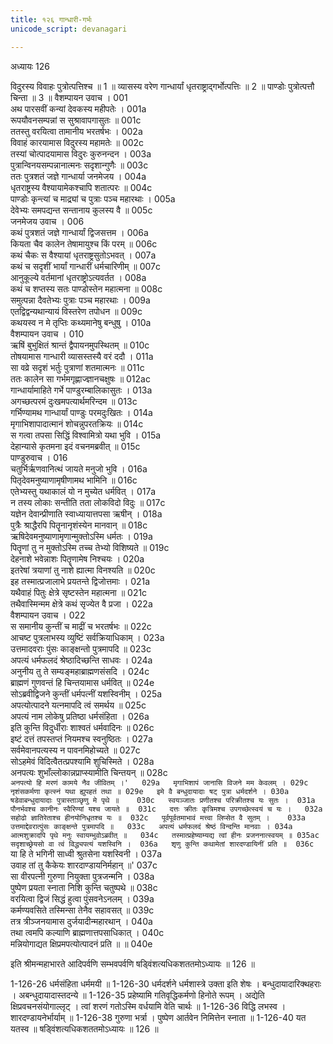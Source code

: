 ```yaml
---
title: १२६ गान्धारी-गर्भः
unicode_script: devanagari

---
```



अध्यायः 126

विदुरस्य विवाहः पुत्रोत्पत्तिश्च ॥ 1 ॥ व्यासस्य वरेण गान्धार्यां धृतराष्ट्राद्गर्भोत्पत्तिः ॥ 2 ॥ पाण्डोः पुत्रोत्पत्तौ चिन्ता ॥ 3 ॥
वैशम्पायन उवाच ।	001  
अथ पारसवीं कन्यां देवकस्य महीपतेः ।	001a  
रूपयौवनसम्पन्नां स सुश्रावापगासुतः ॥	001c  
ततस्तु वरयित्वा तामानीय भरतर्षभः ।	002a  
विवाहं कारयामास विदुरस्य महामतेः ॥	002c  
तस्यां चोत्पादयामास विदुरः कुरुनन्दन ।	003a  
पुत्रान्विनयसम्पन्नानात्मनः सदृशान्गुणैः ॥	003c  
ततः पुत्रशतं जज्ञे गान्धार्या जनमेजय ।	004a  
धृतराष्ट्रस्य वैश्यायामेकश्चापि शतात्परः ॥	004c  
पाण्डोः कृन्त्यां च माद्र्यां च पुत्राः पञ्च महारथाः ।	005a  
देवेभ्यः समपद्यन्त सन्तानाय कुलस्य वै ॥	005c  
जनमेजय उवाच ।	006  
कथं पुत्रशतं जज्ञे गान्धार्यां द्विजसत्तम ।	006a  
कियता चैव कालेन तेषामायुश्च किं परम् ॥	006c  
कथं चैकः स वैश्यायां धृतराष्ट्रसुतोऽभवत् ।	007a  
कथं च सदृशीं भार्यां गान्धारीं धर्मचारिणीम् ॥	007c  
आनुकूल्ये वर्तमानां धृतराष्ट्रोऽत्यवर्तत ।	008a  
कथं च शप्तस्य सतः पाण्डोस्तेन महात्मना ॥	008c  
समुत्पन्ना दैवतेभ्यः पुत्राः पञ्च महारथाः ।	009a  
एतद्विद्वन्यथान्यायं विस्तरेण तपोधन ॥	009c  
कथयस्व न मे तृप्तिः कथ्यमानेषु बन्धुषु ।	010a  
वैशम्पायन उवाच ।	010  
ऋषिं बुभुक्षितं श्रान्तं द्वैपायनमुपस्थितम् ॥	010c  
तोषयामास गान्धारी व्यासस्तस्यै वरं ददौ ।	011a  
सा वव्रे सदृशं भर्तुः पुत्राणां शतमात्मनः ॥	011c  
ततः कालेन सा गर्भमगृह्णाज्ज्ञानचक्षुषः ॥	012ac  
गान्धार्यामाहिते गर्भे पाण्डुरम्बालिकासुतः ।	013a  
अगच्छत्परमं दुःखमपत्यार्थमरिन्दम ॥	013c  
गर्भिण्यामथ गान्धार्यां पाण्डुः परमदुःखितः ।	014a  
मृगाभिशापादात्मानं शोचन्नुपरतक्रियः ॥	014c  
स गत्वा तपसा सिद्धिं विश्वामित्रो यथा भुवि ।	015a  
देहान्यासे कृतमना इदं वचनमब्रवीत् ॥	015c  
पाण्डुरुवाच ।	016  
चतुर्भिर्ऋणवानित्थं जायते मनुजो भुवि ।	016a  
पितृदेवमनुष्याणामृषीणामथ भामिनि ॥	016c  
एतेभ्यस्तु यथाकालं यो न मुच्येत धर्मवित् ।	017a  
न तस्य लोकाः सन्तीति तता लोकविदो विदुः ॥	017c  
यज्ञेन देवान्प्रीणाति स्वाध्यायात्तपसा ऋषीन् ।	018a  
पुत्रैः श्राद्धैरपि पितॄनानृशंस्येन मानवान् ॥	018c  
ऋषिदेवमनुष्याणामृणान्मुक्तोऽस्मि धर्मतः ।	019a  
पितॄणां तु न मुक्तोऽस्मि तच्च तेभ्यो विशिष्यते ॥	019c  
देहनाशे भवेन्नाशः पितॄणामेष निश्चयः ।	020a  
इतरेषां त्रयाणां तु नाशे ह्यात्मा विनश्यति ॥	020c  
इह तस्मात्प्रजालाभे प्रयतन्ते द्विजोत्तमाः ।	021a  
यथैवाहं पितुः क्षेत्रे सृष्टस्तेन महात्मना ॥	021c  
तथैवास्मिन्मम क्षेत्रे कथं सृज्येत वै प्रजा ।	022a  
वैशम्पायन उवाच ।	022  
स समानीय कुन्तीं च माद्रीं च भरतर्षभः ॥	022c  
आचष्ट पुत्रलाभस्य व्युष्टिं सर्वक्रियाधिकाम् ।	023a  
उत्तमादवराः पुंसः काङ्क्षन्तो पुत्रमापदि ॥	023c  
अपत्यं धर्मफलदं श्रेष्ठादिच्छन्ति साधवः ।	024a  
अनुनीय तु ते सम्यङ्महाब्राह्मणसंसदि ।	024c  
ब्राह्मणं गुणवन्तं हि चिन्तयामास धर्मवित् ॥	024e  
सोऽब्रवीद्विजने कुन्तीं धर्मपत्नीं यशस्विनीम् ।	025a  
अपत्योत्पादने यत्नमापदि त्वं समर्थय ॥	025c  
अपत्यं नाम लोकेषु प्रतिष्ठा धर्मसंहिता ।	026a  
इति कुन्ति विदुर्धीराः शाश्वतं धर्मवादिनः ॥	026c  
इष्टं दत्तं तपस्तप्तं नियमश्च स्वनुष्ठितः ।	027a  
सर्वमेवानपत्यस्य न पावनमिहोच्यते ॥	027c  
सोऽहमेवं विदित्वैतत्प्रपश्यामि शुचिस्मिते ।	028a  
अनपत्यः शुभाँल्लोकान्नप्राप्स्यामीति चिन्तयन् ॥	028c  
`अनपत्यो हि मरणं कामये नैव जीवितम् ।'	029a  
मृगाभिशापं जानासि विजने मम केवलम् ।	029c  
नृशंसकर्मणा कृत्स्नं यथा ह्युपहतं तथा ॥	029e  
इमे वै बन्धुदायादाः षट् पुत्रा धर्मदर्शने ।	030a  
षडेवाबन्धुदायादाः पुत्रास्ताञ्छृणु मे पृथे ॥	030c  
स्वयञ्जातः प्रणीतश्च परिक्रीतश्च यः सुतः ।	031a  
पौनर्भवश्च कानीनः स्वैरिण्यां यश्च जायते ॥	031c  
दत्तः क्रीतः कृत्रिमश्च उपगच्छेत्स्वयं च यः ।	032a  
सहोढो ज्ञातिरेताश्च हीनयोनिधृतश्च यः ॥	032c  
पूर्वपूर्वतमाभावं मत्त्वा लिप्सेत वै सुतम् ।	033a  
उत्तमाद्देवरात्पुंसः काङ्क्षन्ते पुत्रमापदि ॥	033c  
अपत्यं धर्मफलदं श्रेष्ठं विन्दन्ति मानवाः ।	034a  
आत्मशुक्रादपि पृथे मनुः स्वायम्भुवोऽब्रवीत् ॥	034c  
तस्मात्प्रहेष्याम्यद्य त्वां हीनः प्रजननात्स्वयम् ॥	035ac  
सदृशाच्छ्रेयसो वा त्वं विद्ध्यपत्यं यशस्विनि ।	036a  
शृणु कुन्ति कथामेतां शारदण्डायिनीं प्रति ॥	036c  
`या हि ते भगिनी साध्वी श्रुतसेना यशस्विनी ।	037a  
उवाह तां तु कैकेयः शारदाण्डायनिर्महान् ॥'	037c  
सा वीरपत्नी गुरुणा नियुक्ता पुत्रजन्मनि ।	038a  
पुष्पेण प्रयता स्नाता निशि कुन्ति चतुष्पथे ॥	038c  
वरयित्वा द्विजं सिद्धं हुत्वा पुंसवनेऽनलम् ।	039a  
कर्मण्यवसिते तस्मिन्सा तेनैव सहावसत् ॥	039c  
तत्र त्रीञ्जनयामास दुर्जयादीन्महारथान् ।	040a  
तथा त्वमपि कल्याणि ब्राह्मणात्तपसाधिकात् ।	040c  
मन्नियोगाद्यत क्षिप्रमपत्योत्पादनं प्रति ॥ ॥	040e  

इति श्रीमन्महाभारते आदिपर्वणि सम्भवपर्वणि षड्विंशत्यधिकशततमोऽध्यायः ॥ 126 ॥

1-126-26 धर्मसंहिता धर्ममयी ॥ 1-126-30 धर्मदर्शने धर्मशास्त्रे उक्ता इति शेषः । बन्धुदायादारिक्थहराः । अबन्धुदायादास्तदन्ये ॥ 1-126-35 प्रहेष्यामि गतिवृद्धिकर्मणो हिनोते रूपम् । अद्येति क्षिप्रवचनसंयोगाल्लृट् । त्वां शरणं गतोऽस्मि वर्धयामि वेति चार्थः ॥ 1-126-36 विद्धि लभस्व । शारदण्डायनेर्भार्याम् ॥ 1-126-38 गुरुणा भर्त्रा । पुष्पेण आर्तवेन निमित्तेन स्नाता ॥ 1-126-40 यत यतस्व ॥ षड्विंशत्यधिकशततमोऽध्यायः ॥ 126 ॥